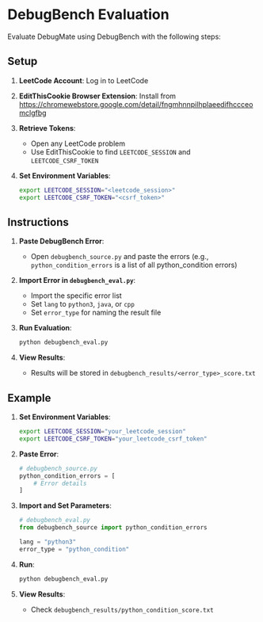 # DebugBench Evaluation

Evaluate DebugMate using DebugBench with the following steps:

## Setup

1. **LeetCode Account**: Log in to LeetCode

2. **EditThisCookie Browser Extension**: Install from https://chromewebstore.google.com/detail/fngmhnnpilhplaeedifhccceomclgfbg

3. **Retrieve Tokens**:
    - Open any LeetCode problem
    - Use EditThisCookie to find `LEETCODE_SESSION` and `LEETCODE_CSRF_TOKEN`

4. **Set Environment Variables**:
    ```sh
    export LEETCODE_SESSION="<leetcode_session>"
    export LEETCODE_CSRF_TOKEN="<csrf_token>"
    ```

## Instructions

1. **Paste DebugBench Error**:
    - Open `debugbench_source.py` and paste the errors (e.g., `python_condition_errors` is a list of all python_condition errors)

2. **Import Error in `debugbench_eval.py`**:
    - Import the specific error list
    - Set `lang` to `python3`, `java`, or `cpp`
    - Set `error_type` for naming the result file

3. **Run Evaluation**:
    ```sh
    python debugbench_eval.py
    ```

4. **View Results**:
    - Results will be stored in `debugbench_results/<error_type>_score.txt`

## Example

1. **Set Environment Variables**:
    ```sh
    export LEETCODE_SESSION="your_leetcode_session"
    export LEETCODE_CSRF_TOKEN="your_leetcode_csrf_token"
    ```

2. **Paste Error**:
    ```python
    # debugbench_source.py
    python_condition_errors = [
        # Error details
    ]
    ```

3. **Import and Set Parameters**:
    ```python
    # debugbench_eval.py
    from debugbench_source import python_condition_errors

    lang = "python3"
    error_type = "python_condition"
    ```

4. **Run**:
    ```sh
    python debugbench_eval.py
    ```

5. **View Results**:
    - Check `debugbench_results/python_condition_score.txt`
